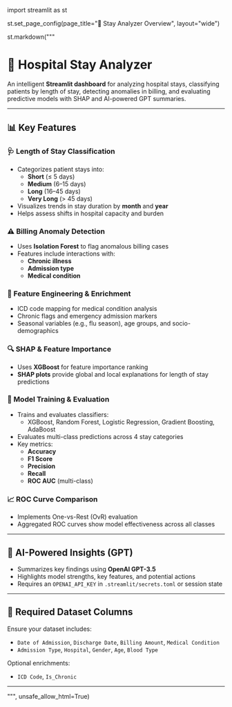 import streamlit as st

st.set_page_config(page_title="🏥 Stay Analyzer Overview", layout="wide")

st.markdown("""
# 🏥 Hospital Stay Analyzer

An intelligent **Streamlit dashboard** for analyzing hospital stays, classifying patients by length of stay, detecting anomalies in billing, and evaluating predictive models with SHAP and AI-powered GPT summaries.

---

## 📊 Key Features

### 🩺 Length of Stay Classification
- Categorizes patient stays into:
  - **Short** (≤ 5 days)
  - **Medium** (6–15 days)
  - **Long** (16–45 days)
  - **Very Long** (> 45 days)
- Visualizes trends in stay duration by **month** and **year**
- Helps assess shifts in hospital capacity and burden

### ⚠️ Billing Anomaly Detection
- Uses **Isolation Forest** to flag anomalous billing cases
- Features include interactions with:
  - **Chronic illness**
  - **Admission type**
  - **Medical condition**

### 🧠 Feature Engineering & Enrichment
- ICD code mapping for medical condition analysis
- Chronic flags and emergency admission markers
- Seasonal variables (e.g., flu season), age groups, and socio-demographics

### 🔍 SHAP & Feature Importance
- Uses **XGBoost** for feature importance ranking
- **SHAP plots** provide global and local explanations for length of stay predictions

### 🧪 Model Training & Evaluation
- Trains and evaluates classifiers:
  - XGBoost, Random Forest, Logistic Regression, Gradient Boosting, AdaBoost
- Evaluates multi-class predictions across 4 stay categories
- Key metrics:
  - **Accuracy**
  - **F1 Score**
  - **Precision**
  - **Recall**
  - **ROC AUC** (multi-class)

### 📈 ROC Curve Comparison
- Implements One-vs-Rest (OvR) evaluation
- Aggregated ROC curves show model effectiveness across all classes

---

## 🧠 AI-Powered Insights (GPT)
- Summarizes key findings using **OpenAI GPT-3.5**
- Highlights model strengths, key features, and potential actions
- Requires an `OPENAI_API_KEY` in `.streamlit/secrets.toml` or session state

---

## 📁 Required Dataset Columns

Ensure your dataset includes:
- `Date of Admission`, `Discharge Date`, `Billing Amount`, `Medical Condition`
- `Admission Type`, `Hospital`, `Gender`, `Age`, `Blood Type`

Optional enrichments:
- `ICD Code`, `Is_Chronic`

---
""", unsafe_allow_html=True)
